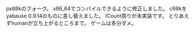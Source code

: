 px68kのフォーク。
x86_64でコンパイルできるように修正しました。
c68kをyabause 0.9.14のものに差し替えました。
ICount周りが未実装です。
とりあえずhumanが立ち上がるところまで。
ゲームは多分ダメ。

